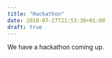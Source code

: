 ```yaml
---
title: "Hackathon"
date: 2018-07-27T21:53:30+01:00
draft: true
---
```


We have a hackathon coming up.